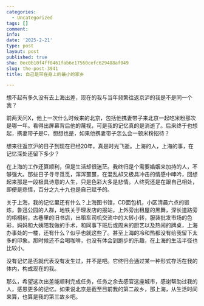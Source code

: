 ```yaml
---
categories:
  - Uncategorized
tags: []
comment: 
info: 
date: '2025-2-21'
type: post
layout: post
published: true
sha: 0ec0b10f4ff0461fab6e17560cefc629488af049
slug: the-post-3941
title: 自己是带在身上的最小的家乡

---
```

想不起有多久没有去上海出差，现在的我与当年频繁往返京沪的我是不是同一个我？

前两天问X，他上一次什么时候来的北京，包括他携妻带子来北京一起吃米粉那次是哪一年。看得出屏幕背后他的蔑视，可是我的记忆真的是消逝了。后来终于也想起，携妻带子是C，想想也是，如果他携妻带子怎么会一顿米粉招待？

想来往返京沪的日子到现在已经20年，真是时光飞逝。上海的人，上海的事，在记忆深处还留下多少？

在上海的工作还算顺利，但是生活却很迷茫。我终归是个需要婚姻来加持的人，不够强大。那些日子寻寻觅觅，浑浑噩噩，在混乱却又极具冲击的情感中呻吟，回想起来那是一段极具诗意的人生，只是色彩大多是悲情。人终究还是在跟自己相处，即便是悲情，百分之九十九也是自己赋予的。

关于上海，我的记忆里还有什么？上海图书馆，CD面包机，小区清晨六点的锻炼，鲁迅公园的人群，地铁关于理发店的报站，上外旁出租屋的黑舞，深长道路旁的梧桐树，古巷里的旧书店，出租车司机交流中的大转小转，服装批发市场的色彩，妈妈和大姨陪我做的手术，和同事下班后或周末的厨艺以及热闹的牌桌，上海办事处的一楼，还有什么？似乎也就这些了。甚至上海的冷和热都没有给我留下太多的印象。那时候还不会喝咖啡，也没有体会到跑步的乐趣，在上海的生活半径也比较小。

没有记忆是否就代表没有发生过，并不是吧。它终归会通过某一种形式存活在我的体内，构成现在的我。

那么，希望这次出差能顺利完成任务，任务之余去感官这座城市，感谢帮助过我的人，感恩更多的记忆。如果说北京是截至目前我的第二故乡，那上海，从生活时间来算，也算是我的第三故乡吧。